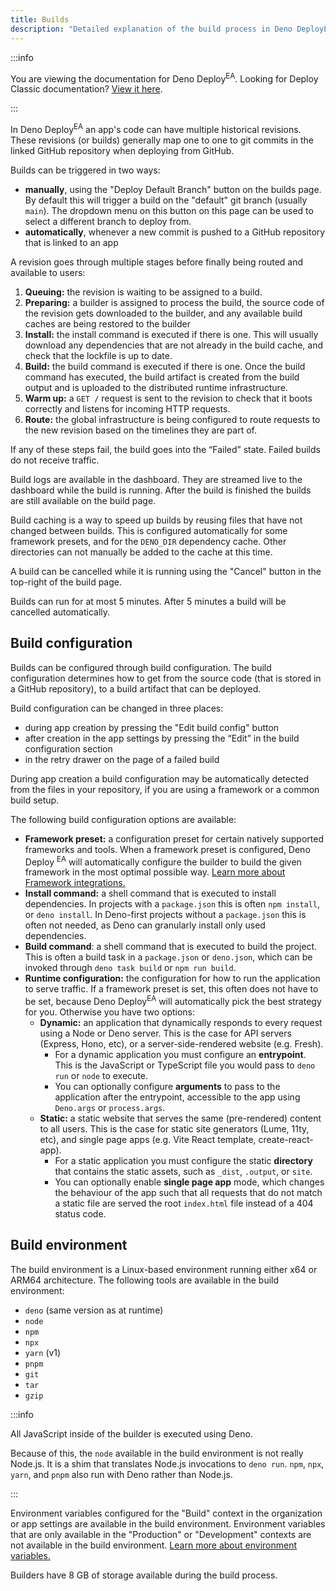 ```yaml
---
title: Builds
description: "Detailed explanation of the build process in Deno DeployEA, covering build triggers, stages, configuration options, caching, and the build environment."
---
```


:::info

You are viewing the documentation for Deno Deploy<sup>EA</sup>. Looking for
Deploy Classic documentation? [View it here](/deploy/).

:::

In Deno Deploy<sup>EA</sup> an app's code can have multiple historical
revisions. These revisions (or builds) generally map one to one to git commits
in the linked GitHub repository when deploying from GitHub.

Builds can be triggered in two ways:

- **manually**, using the "Deploy Default Branch" button on the builds page. By
  default this will trigger a build on the "default" git branch (usually
  `main`). The dropdown menu on this button on this page can be used to select a
  different branch to deploy from.
- **automatically**, whenever a new commit is pushed to a GitHub repository that
  is linked to an app

A revision goes through multiple stages before finally being routed and
available to users:

1. **Queuing:** the revision is waiting to be assigned to a build.
1. **Preparing:** a builder is assigned to process the build, the source code of
   the revision gets downloaded to the builder, and any available build caches
   are being restored to the builder
1. **Install:** the install command is executed if there is one. This will
   usually download any dependencies that are not already in the build cache,
   and check that the lockfile is up to date.
1. **Build:** the build command is executed if there is one. Once the build
   command has executed, the build artifact is created from the build output and
   is uploaded to the distributed runtime infrastructure.
1. **Warm up:** a `GET /` request is sent to the revision to check that it boots
   correctly and listens for incoming HTTP requests.
1. **Route:** the global infrastructure is being configured to route requests to
   the new revision based on the timelines they are part of.

If any of these steps fail, the build goes into the “Failed” state. Failed
builds do not receive traffic.

Build logs are available in the dashboard. They are streamed live to the
dashboard while the build is running. After the build is finished the builds are
still available on the build page.

Build caching is a way to speed up builds by reusing files that have not changed
between builds. This is configured automatically for some framework presets, and
for the `DENO_DIR` dependency cache. Other directories can not manually be added
to the cache at this time.

A build can be cancelled while it is running using the "Cancel" button in the
top-right of the build page.

Builds can run for at most 5 minutes. After 5 minutes a build will be cancelled
automatically.

## Build configuration

Builds can be configured through build configuration. The build configuration
determines how to get from the source code (that is stored in a GitHub
repository), to a build artifact that can be deployed.

Build configuration can be changed in three places:

- during app creation by pressing the "Edit build config" button
- after creation in the app settings by pressing the “Edit” in the build
  configuration section
- in the retry drawer on the page of a failed build

During app creation a build configuration may be automatically detected from the
files in your repository, if you are using a framework or a common build setup.

The following build configuration options are available:

- **Framework preset:** a configuration preset for certain natively supported
  frameworks and tools. When a framework preset is configured, Deno Deploy
  <sup>EA</sup> will automatically configure the builder to build the given
  framework in the most optimal possible way.
  [Learn more about Framework integrations.](./frameworks/)
- **Install command:** a shell command that is executed to install dependencies.
  In projects with a `package.json` this is often `npm install`, or
  `deno install`. In Deno-first projects without a `package.json` this is often
  not needed, as Deno can granularly install only used dependencies.
- **Build command**: a shell command that is executed to build the project. This
  is often a build task in a `package.json` or `deno.json`, which can be invoked
  through `deno task build` or `npm run build`.
- **Runtime configuration:** the configuration for how to run the application to
  serve traffic. If a framework preset is set, this often does not have to be
  set, because Deno Deploy<sup>EA</sup> will automatically pick the best
  strategy for you. Otherwise you have two options:
  - **Dynamic:** an application that dynamically responds to every request using
    a Node or Deno server. This is the case for API servers (Express, Hono,
    etc), or a server-side-rendered website (e.g. Fresh).
    - For a dynamic application you must configure an **entrypoint**. This is
      the JavaScript or TypeScript file you would pass to `deno run` or `node`
      to execute.
    - You can optionally configure **arguments** to pass to the application
      after the entrypoint, accessible to the app using `Deno.args` or
      `process.args`.
  - **Static:** a static website that serves the same (pre-rendered) content to
    all users. This is the case for static site generators (Lume, 11ty, etc),
    and single page apps (e.g. Vite React template, create-react-app).
    - For a static application you must configure the static **directory** that
      contains the static assets, such as `_dist`, `.output`, or `site`.
    - You can optionally enable **single page app** mode, which changes the
      behaviour of the app such that all requests that do not match a static
      file are served the root `index.html` file instead of a 404 status code.

## Build environment

The build environment is a Linux-based environment running either x64 or ARM64
architecture. The following tools are available in the build environment:

- `deno` (same version as at runtime)
- `node`
- `npm`
- `npx`
- `yarn` (v1)
- `pnpm`
- `git`
- `tar`
- `gzip`

:::info

All JavaScript inside of the builder is executed using Deno.

Because of this, the `node` available in the build environment is not really
Node.js. It is a shim that translates Node.js invocations to `deno run`. `npm`,
`npx`, `yarn`, and `pnpm` also run with Deno rather than Node.js.

:::

Environment variables configured for the "Build" context in the organization or
app settings are available in the build environment. Environment variables that
are only available in the "Production" or "Development" contexts are not
available in the build environment.
[Learn more about environment variables.](./env-vars-and-contexts/)

Builders have 8 GB of storage available during the build process.
